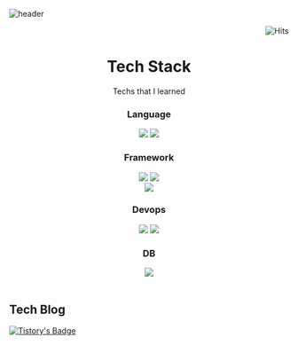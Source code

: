 ![header](https://capsule-render.vercel.app/api?type=waving&height=200&text=Welcome&fontAlign=53&fontAlignY=40&color=gradient&customColorList=0)


<div align=right>

![Hits](https://hits.seeyoufarm.com/api/count/incr/badge.svg?url=https%3A%2F%2Fgithub.com%2Fnh0317%2Fhit-counter&count_bg=%23FFC9C9&title_bg=%23555555&icon=github.svg&icon_color=%23E8E8E8&title=hits&edge_flat=false)

</div>

<div align=center>

# Tech Stack 
Techs that I learned
 
### Language
 <img src="https://img.shields.io/badge/Python-3766AB?style=flat-square&logo=Python&logoColor=white"/>
 <img src="https://img.shields.io/badge/Java-007396?style=flat-square&logo=Java&logoColor=white"/>
 
### Framework
 <img src="https://img.shields.io/badge/Springboot-6DB33F?style=flat-square&logo=Springboot&logoColor=white"/>
 <img src="https://img.shields.io/badge/Spring Security-6DB33F?style=flat-square&logo=SpringSecurity&logoColor=white"/></br>
 <img src="https://img.shields.io/badge/Android Studio-3DDC84?style=flat-square&logo=AndroidStudio&logoColor=white"/></br>
 
### Devops
 <img src="https://img.shields.io/badge/Jenkins-D24939?style=flat-square&logo=Jenkins&logoColor=white"/>
 <img src="https://img.shields.io/badge/AWS-232F3E?style=flat-square&logo=AmazonAws&logoColor=white"/>
 </br>
 
### DB
 <img src="https://img.shields.io/badge/MySql-4479A1?style=flat-square&logo=MySql&logoColor=white"/>
 </br></br>

</div>


## Tech Blog
[![Tistory's Badge](https://github-readme-tistory-card.vercel.app/api/badge?name=coding&theme=defualt)](https://record-of-coding.tistory.com/)
